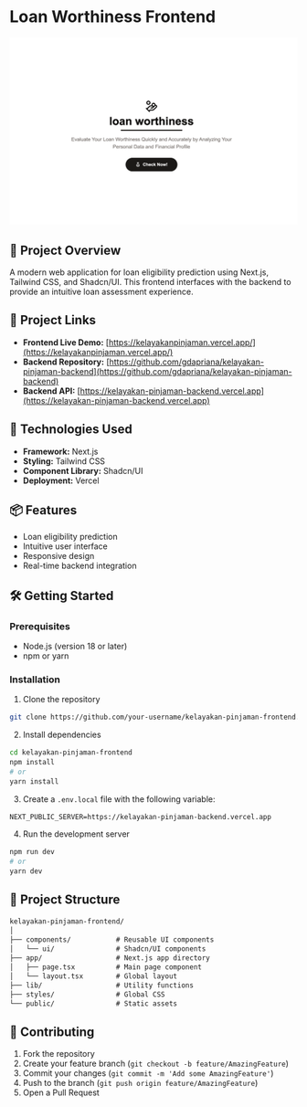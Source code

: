 # Loan Worthiness Frontend

![web.png](public/web.png)

## 🏦 Project Overview

A modern web application for loan eligibility prediction using Next.js, Tailwind CSS, and Shadcn/UI. This frontend interfaces with the backend to provide an intuitive loan assessment experience.

## 🔗 Project Links

- **Frontend Live Demo:** [https://kelayakanpinjaman.vercel.app/](https://kelayakanpinjaman.vercel.app/)
- **Backend Repository:** [https://github.com/gdapriana/kelayakan-pinjaman-backend](https://github.com/gdapriana/kelayakan-pinjaman-backend)
- **Backend API:** [https://kelayakan-pinjaman-backend.vercel.app](https://kelayakan-pinjaman-backend.vercel.app)

## 🚀 Technologies Used

- **Framework:** Next.js
- **Styling:** Tailwind CSS
- **Component Library:** Shadcn/UI
- **Deployment:** Vercel

## 📦 Features

- Loan eligibility prediction
- Intuitive user interface
- Responsive design
- Real-time backend integration

## 🛠️ Getting Started

### Prerequisites

- Node.js (version 18 or later)
- npm or yarn

### Installation

1. Clone the repository

```bash
git clone https://github.com/your-username/kelayakan-pinjaman-frontend.git
```

2. Install dependencies

```bash
cd kelayakan-pinjaman-frontend
npm install
# or
yarn install
```

3. Create a `.env.local` file with the following variable:

```
NEXT_PUBLIC_SERVER=https://kelayakan-pinjaman-backend.vercel.app
```

4. Run the development server

```bash
npm run dev
# or
yarn dev
```

## 📂 Project Structure

```
kelayakan-pinjaman-frontend/
│
├── components/           # Reusable UI components
│   └── ui/               # Shadcn/UI components
├── app/                  # Next.js app directory
│   ├── page.tsx          # Main page component
│   └── layout.tsx        # Global layout
├── lib/                  # Utility functions
├── styles/               # Global CSS
└── public/               # Static assets
```

## 🤝 Contributing

1. Fork the repository
2. Create your feature branch (`git checkout -b feature/AmazingFeature`)
3. Commit your changes (`git commit -m 'Add some AmazingFeature'`)
4. Push to the branch (`git push origin feature/AmazingFeature`)
5. Open a Pull Request